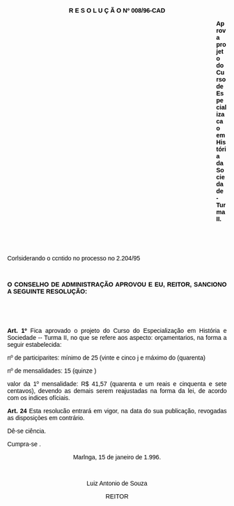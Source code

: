 <BODY TEXT="#000000">

<B><FONT FACE="Arial"><P ALIGN="CENTER">R E S O L U &Ccedil; &Atilde; O  Nº  008/96-CAD</P>
</B><P ALIGN="JUSTIFY"></P><DIR>
<DIR>
<DIR>
<DIR>
<DIR>
<DIR>
<DIR>
<DIR>
<DIR>
<DIR>
<DIR>
<DIR>

<B><P ALIGN="JUSTIFY">Aprova projeto do Curso de Especializacao em Hist&oacute;ria da Sociedade - Turma II.</P>
</B><P ALIGN="JUSTIFY"></P>
<P ALIGN="JUSTIFY">&nbsp;</P>
<P ALIGN="JUSTIFY">&nbsp;</P></DIR>
</DIR>
</DIR>
</DIR>
</DIR>
</DIR>
</DIR>
</DIR>
</DIR>
</DIR>
</DIR>
</DIR>

<P ALIGN="JUSTIFY">Corlsiderando o ccntido no processo no 2.204/95</P>
<P ALIGN="JUSTIFY"></P>
<P ALIGN="JUSTIFY">&nbsp;</P>
<B><P ALIGN="JUSTIFY">O CONSELHO DE ADMINISTRA&Ccedil;&Atilde;O APROVOU E EU, REITOR, SANCIONO A SEGUINTE RESOLU&Ccedil;&Atilde;O:</P>
</B><P ALIGN="JUSTIFY"></P>
<P ALIGN="JUSTIFY">&nbsp;</P>
<P ALIGN="JUSTIFY">&nbsp;</P>
<B><P ALIGN="JUSTIFY">Art. 1º</B>  Fica aprovado o projeto do Curso do Especializa&ccedil;&atilde;o em Hist&oacute;ria e Sociedade -- Turma II, no que se refere aos aspecto: or&ccedil;amentarios, na forma a seguir estabelecida:</P>
<P ALIGN="JUSTIFY">nº de participarites: m&iacute;nimo de 25 (vinte e cinco j e rn&aacute;ximo do (quarenta)</P>
<P ALIGN="JUSTIFY">nº de mensalidades: 15 (quinze )</P>
<P ALIGN="JUSTIFY">valor da 1º mensalidade: R$ 41,57 (quarenta e um reais e cinquenta e sete centavos), devendo as demais serem reajustadas na forma da lei, de acordo com os indices of&iacute;ciais.</P>
<B><P ALIGN="JUSTIFY">Art. 24</B> Esta resoluc&atilde;o entrar&aacute; em vigor, na data do sua publica&ccedil;&atilde;o, revogadas as disposi&ccedil;&ograve;es em contr&aacute;rio. </P>
<P ALIGN="JUSTIFY">D&ecirc;-se ci&ecirc;ncia.</P>
<P ALIGN="JUSTIFY">Cumpra-se .</P>
<P ALIGN="CENTER">Marlnga, 15 de janeiro de 1.996.</P>
<P ALIGN="CENTER"></P>
<P ALIGN="CENTER">&nbsp;</P>
<P ALIGN="CENTER">Luiz Antonio de Souza</P>
<P ALIGN="CENTER">REITOR</P></FONT></BODY>
